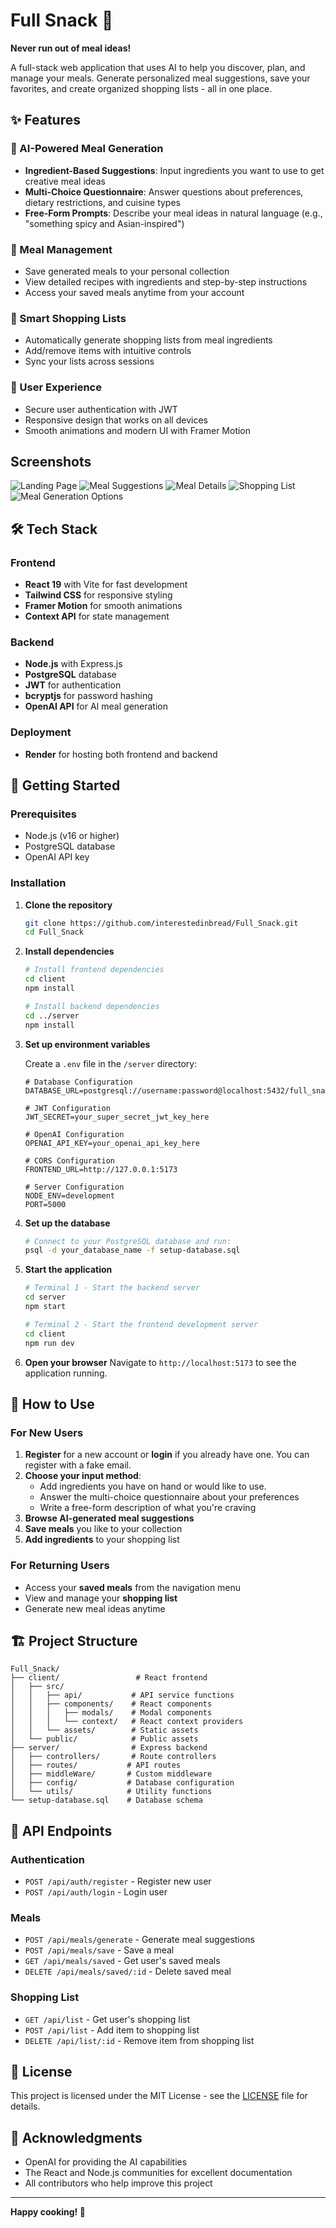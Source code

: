 # Full Snack 🥕

**Never run out of meal ideas!**

A full-stack web application that uses AI to help you discover, plan, and manage your meals. Generate personalized meal suggestions, save your favorites, and create organized shopping lists - all in one place.

## ✨ Features

### 🤖 AI-Powered Meal Generation
- **Ingredient-Based Suggestions**: Input ingredients you want to use to get creative meal ideas
- **Multi-Choice Questionnaire**: Answer questions about preferences, dietary restrictions, and cuisine types
- **Free-Form Prompts**: Describe your meal ideas in natural language (e.g., "something spicy and Asian-inspired")

### 💾 Meal Management
- Save generated meals to your personal collection
- View detailed recipes with ingredients and step-by-step instructions
- Access your saved meals anytime from your account

### 🛒 Smart Shopping Lists
- Automatically generate shopping lists from meal ingredients
- Add/remove items with intuitive controls
- Sync your lists across sessions

### 🔐 User Experience
- Secure user authentication with JWT
- Responsive design that works on all devices
- Smooth animations and modern UI with Framer Motion

## Screenshots

![Landing Page](client/public/img/screenshots/full_snack_screenshot_1.jpeg)
![Meal Suggestions](client/public/img/screenshots/full_snack_screenshot_3.jpeg)
![Meal Details](client/public/img/screenshots/full_snack_screenshot_4.jpeg)
![Shopping List](client/public/img/screenshots/full_snack_screenshot_5.jpeg)
![Meal Generation Options](client/public/img/screenshots/full_snack_screenshot_6.jpeg)

## 🛠️ Tech Stack

### Frontend
- **React 19** with Vite for fast development
- **Tailwind CSS** for responsive styling
- **Framer Motion** for smooth animations
- **Context API** for state management

### Backend
- **Node.js** with Express.js
- **PostgreSQL** database
- **JWT** for authentication
- **bcryptjs** for password hashing
- **OpenAI API** for AI meal generation

### Deployment
- **Render** for hosting both frontend and backend

## 🚀 Getting Started

### Prerequisites
- Node.js (v16 or higher)
- PostgreSQL database
- OpenAI API key

### Installation

1. **Clone the repository**
   ```bash
   git clone https://github.com/interestedinbread/Full_Snack.git
   cd Full_Snack
   ```

2. **Install dependencies**
   ```bash
   # Install frontend dependencies
   cd client
   npm install
   
   # Install backend dependencies
   cd ../server
   npm install
   ```

3. **Set up environment variables**
   
   Create a `.env` file in the `/server` directory:
   ```env
   # Database Configuration
   DATABASE_URL=postgresql://username:password@localhost:5432/full_snack_db
   
   # JWT Configuration
   JWT_SECRET=your_super_secret_jwt_key_here
   
   # OpenAI Configuration
   OPENAI_API_KEY=your_openai_api_key_here
   
   # CORS Configuration
   FRONTEND_URL=http://127.0.0.1:5173
   
   # Server Configuration
   NODE_ENV=development
   PORT=5000
   ```

4. **Set up the database**
   ```bash
   # Connect to your PostgreSQL database and run:
   psql -d your_database_name -f setup-database.sql
   ```

5. **Start the application**
   ```bash
   # Terminal 1 - Start the backend server
   cd server
   npm start
   
   # Terminal 2 - Start the frontend development server
   cd client
   npm run dev
   ```

6. **Open your browser**
   Navigate to `http://localhost:5173` to see the application running.

## 📱 How to Use

### For New Users
1. **Register** for a new account or **login** if you already have one. You can register with a fake email.
2. **Choose your input method**:
   - Add ingredients you have on hand or would like to use.
   - Answer the multi-choice questionnaire about your preferences
   - Write a free-form description of what you're craving
3. **Browse AI-generated meal suggestions**
4. **Save meals** you like to your collection
5. **Add ingredients** to your shopping list

### For Returning Users
- Access your **saved meals** from the navigation menu
- View and manage your **shopping list**
- Generate new meal ideas anytime

## 🏗️ Project Structure

```
Full_Snack/
├── client/                 # React frontend
│   ├── src/
│   │   ├── api/           # API service functions
│   │   ├── components/    # React components
│   │   │   ├── modals/    # Modal components
│   │   │   └── context/   # React context providers
│   │   └── assets/        # Static assets
│   └── public/            # Public assets
├── server/                # Express backend
│   ├── controllers/       # Route controllers
│   ├── routes/           # API routes
│   ├── middleWare/       # Custom middleware
│   ├── config/           # Database configuration
│   └── utils/            # Utility functions
└── setup-database.sql    # Database schema
```

## 🔧 API Endpoints

### Authentication
- `POST /api/auth/register` - Register new user
- `POST /api/auth/login` - Login user

### Meals
- `POST /api/meals/generate` - Generate meal suggestions
- `POST /api/meals/save` - Save a meal
- `GET /api/meals/saved` - Get user's saved meals
- `DELETE /api/meals/saved/:id` - Delete saved meal

### Shopping List
- `GET /api/list` - Get user's shopping list
- `POST /api/list` - Add item to shopping list
- `DELETE /api/list/:id` - Remove item from shopping list

## 📄 License

This project is licensed under the MIT License - see the [LICENSE](LICENSE) file for details.

## 🙏 Acknowledgments

- OpenAI for providing the AI capabilities
- The React and Node.js communities for excellent documentation
- All contributors who help improve this project

---

**Happy cooking! 🍳**
